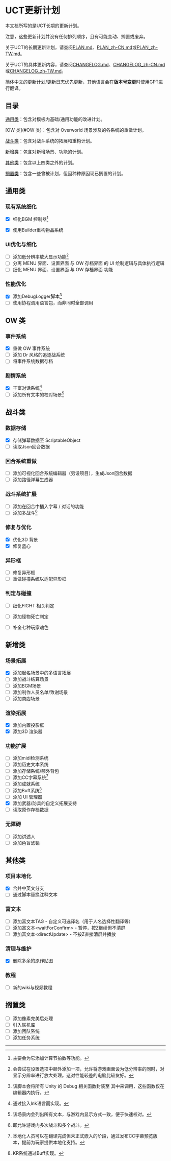 # UCT更新计划

本文档所写的是UCT长期的更新计划。

注意，这些更新计划并没有任何排列顺序，且有可能变动、搁置或废弃。

关于UCT的长期更新计划，请查阅[PLAN.md](PLAN.md)、[PLAN_zh-CN.md](PLAN_zh-CN.md)或[PLAN_zh-TW.md](PLAN_zh-TW.md)。

关于UCT的具体更新内容，请查阅[CHANGELOG.md](CHANGELOG.md)、[CHANGELOG_zh-CN.md](CHANGELOG_zh-CN.md)或[CHANGELOG_zh-TW.md](CHANGELOG_zh-TW.md)。

简体中文的更新计划/更新日志优先更新，其他语言会在**版本号变更**时使用GPT进行翻译。

## 目录

[通用类](#通用类)：包含对模板内基础/通用功能的改进计划。

[OW 类](#OW 类)：包含对 Overworld 场景涉及的各系统的重做计划。

[战斗类](#战斗类)：包含对战斗系统的拓展和重构计划。

[新增类](#新增类)：包含对新增场景、功能的计划。

[其他类](#其他类)：包含以上四类之外的计划。

[搁置类](#搁置类)：包含一些曾被计划，但因种种原因现已搁置的计划。

## 通用类
### 现有系统细化
- [x] 细化BGM 控制器[^1]
- [x] 使用Builder重构物品系统


### UI优化与细化
- [ ] 添加低分辨率放大显示功能[^2]
- [ ] 分离 MENU 界面、设置界面 与 OW 存档界面 的 UI 绘制逻辑与具体执行逻辑
- [ ] 细化 MENU 界面、设置界面 与 OW 存档界面 功能

### 性能优化
- [x] 添加DebugLogger脚本[^3]
- [ ] 使用协程调用语言包，而非同时全部调用

## OW 类
### 事件系统
- [x] 重做 OW 事件系统
- [ ] 添加 Dr 风格的追逐战系统
- [ ] 将事件系统数据存档

### 剧情系统
- [x] 丰富对话系统[^4]
- [ ] 添加所有文本的校对场景[^5]

## 战斗类
### 数据存储
- [x] 存储弹幕数据至 ScriptableObject
- [ ] 读取Json回合数据

### 回合系统重做
- [ ] 添加可视化回合系统编辑器（另设项目），生成Json回合数据
- [ ] 添加路径弹幕生成器

### 战斗系统扩展
- [ ] 添加在回合中插入字幕 / 对话的功能
- [ ] 添加多战斗[^6]

### 修复与优化
- [x] 优化3D 背景
- [x] 修复蓝心

### 异形框
- [ ] 修复异形框
- [ ] 重做碰撞系统以适配异形框

### 判定与碰撞
- [ ] 细化FIGHT 相关判定
- [ ] 添加怪物死亡判定
- [ ] 补全七种玩家魂色


## 新增类
### 场景拓展
- [x] 添加起名场景中的多语言拓展
- [ ] 添加战斗结算场景
- [ ] 添加BGM场景
- [ ] 添加制作人员名单/致谢场景
- [ ] 添加商店场景

### 渲染拓展
- [x] 添加内置投影框
- [x] 添加3D 渲染器

### 功能扩展
- [ ] 添加midi检测系统
- [ ] 添加历史文本系统
- [ ] 添加存储系统/额外背包
- [ ] 添加CC字幕系统[^7]
- [ ] 添加成就系统
- [ ] 添加Buff系统[^8]
- [ ] 添加 UI 管理器
- [x] 添加武器/防具的自定义拓展支持
- [ ] 读取原作存档数据

### 无障碍
- [ ] 添加讲述人
- [ ] 添加色盲滤镜

## 其他类
### 项目本地化
- [x] 合并中英文分支
- [ ] 通过脚本替换注释文本

### 富文本

- [ ] 添加富文本TAG - 自定义可选译名（用于人名选择性翻译等）
- [ ] 添加富文本\<waitForConfirm\> - 暂停，按Z继续但不清屏
- [ ] 添加富文本\<directUpdate\> - 不按Z直接清屏并播放

### 清理与维护
- [x] 删除多余的原作贴图

### 教程
- [ ] 新的wiki与视频教程



## 搁置类

- [ ] 添加像素完美后处理
- [ ] 引入联机库
- [ ] 添加团队系统
- [ ] 添加任务系统

---

[^1]: 主要会为它添加计算节拍数等功能。
[^2]: 会尝试在设置选项中额外添加一项，允许将游戏画面设为低分辨率的同时，对显示分辨率进行放大处理。这对性能较差的电脑比较友好。
[^3]: 该脚本会将所有 Unity 的 Debug 相关函数封装至 其中来调用，这些函数仅在编辑器内执行。
[^4]: 通过接入Ink语言而实现。
[^5]: 该场景内会列出所有文本，与游戏内显示方式一致，便于快速校对。
[^6]: 即允许游戏内多次战斗和多个战斗。
[^7]: 本地化人员可以在翻译完成但未正式嵌入的阶段，通过发布CC字幕预览版本，提前为玩家提供本地化支持。
[^8]: KR系统通过Buff实现。

